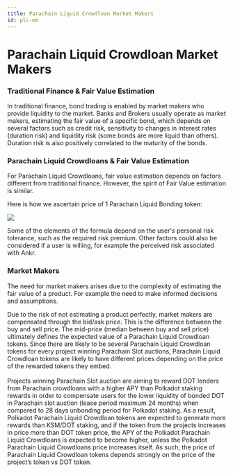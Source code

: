 ```yaml
---
title: Parachain Liquid Crowdloan Market Makers
id: plc-mm
---
```


# Parachain Liquid Crowdloan Market Makers

### Traditional Finance & Fair Value Estimation

In traditional finance, bond trading is enabled by market makers who provide liquidity to the market. Banks and Brokers usually operate as market makers, estimating the fair value of a specific bond, which depends on several factors such as credit risk, sensitivity to changes in interest rates (duration risk) and liquidity risk (some bonds are more liquid than others). Duration risk is also positively correlated to the maturity of the bonds.

### Parachain Liquid Crowdloans & Fair Value Estimation

For Parachain Liquid Crowdloans, fair value estimation depends on factors different from traditional finance. However, the spirit of Fair Value estimation is similar.

Here is how we ascertain price of 1 Parachain Liquid Bonding token:

![](https://lh3.googleusercontent.com/WOHgD5IK4wwkm8aVJ\_8qQaj90o1SL-Jd7Bn\_KZsPnNMRzApb088KnuoNjgWhpBnqyK2IEhxHQeeQ1Gal-HC9uVYwJd1\_gIg8v4RtLw4RGvTCroyPBhv5SutoF-YHECqSYJCATV8bVi\_2TVH7Fg=s0)

Some of the elements of the formula depend on the user's personal risk tolerance, such as the required risk premium. Other factors could also be considered if a user is willing, for example the perceived risk associated with Ankr.

### Market Makers

The need for market makers arises due to the complexity of estimating the fair value of a product. For example the need to make informed decisions and assumptions.

Due to the risk of not estimating a product perfectly, market makers are compensated through the bid/ask price. This is the difference between the buy and sell price. The mid-price (median between buy and sell price) ultimately defines the expected value of a Parachain Liquid Crowdloan tokens. Since there are likely to be several Parachain Liquid Crowdloan tokens for every project winning Parachain Slot auctions, Parachain Liquid Crowdloan tokens are likely to have different prices depending on the price of the rewarded tokens they embed.\
\
Projects winning Parachain Slot auction are aiming to reward DOT lenders from Parachain crowdloans with a higher APY than Polkadot staking rewards in order to compensate users for the lower liquidity of bonded DOT in Parachain slot auction (lease period maximum 24 months) when compared to 28 days unbonding period for Polkadot staking. As a result, Polkadot Parachain Liquid Crowdloan tokens are expected to generate more rewards than KSM/DOT staking, and if the token from the projects increases in price more than DOT token price, the APY of the Polkadot Parachain Liquid Crowdloans is expected to become higher, unless the Polkadot Parachain Liquid Crowdloans price increases itself. As such, the price of Parachain Liquid Crowdloan tokens depends strongly on the price of the project’s token vs DOT token.